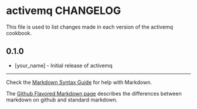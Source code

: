 # activemq CHANGELOG

This file is used to list changes made in each version of the activemq cookbook.

## 0.1.0
- [your_name] - Initial release of activemq

- - -
Check the [Markdown Syntax Guide](http://daringfireball.net/projects/markdown/syntax) for help with Markdown.

The [Github Flavored Markdown page](http://github.github.com/github-flavored-markdown/) describes the differences between markdown on github and standard markdown.
